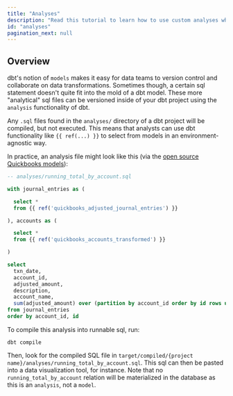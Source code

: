 ```yaml
---
title: "Analyses"
description: "Read this tutorial to learn how to use custom analyses when building in dbt."
id: "analyses"
pagination_next: null
---
```


## Overview

dbt's notion of `models` makes it easy for data teams to version control and collaborate on data transformations. Sometimes though, a certain sql statement doesn't quite fit into the mold of a dbt model. These more "analytical" sql files can be versioned inside of your dbt project using the `analysis` functionality of dbt.

Any `.sql` files found in the `analyses/` directory of a dbt project will be compiled, but not executed. This means that analysts can use dbt functionality like `{{ ref(...) }}` to select from models in an environment-agnostic way.

In practice, an analysis file might look like this (via the [open source Quickbooks models](https://github.com/dbt-labs/quickbooks)):

<File name='analyses/running_total_by_account.sql'>

```sql
-- analyses/running_total_by_account.sql

with journal_entries as (

  select *
  from {{ ref('quickbooks_adjusted_journal_entries') }}

), accounts as (

  select *
  from {{ ref('quickbooks_accounts_transformed') }}

)

select
  txn_date,
  account_id,
  adjusted_amount,
  description,
  account_name,
  sum(adjusted_amount) over (partition by account_id order by id rows unbounded preceding)
from journal_entries
order by account_id, id
```

</File>

To compile this analysis into runnable sql, run:
```
dbt compile
```

Then, look for the compiled SQL file in `target/compiled/{project name}/analyses/running_total_by_account.sql`. This sql can then be pasted into a data visualization tool, for instance. Note that no `running_total_by_account` relation will be materialized in the database as this is an `analysis`, not a `model`.
